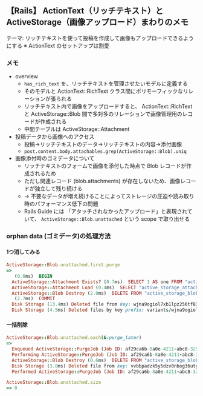 ## 【Rails】 ActionText（リッチテキスト）とActiveStorage（画像アップロード）まわりのメモ
テーマ: リッチテキストを使って投稿を作成して画像もアップロードできるようにする
※ ActionText のセットアップは割愛

### メモ
- overview
  - `has_rich_text` を、リッチテキストを管理させたいモデルに定義する
  - そのモデルと ActionText::RichText クラス間にポリモーフィックなリレーションが張られる
  - リッチテキスト内で画像をアップロードすると、 ActionText::RichText と ActiveStorage::Blob 間で多対多のリレーションで画像管理用のレコードが作成される
  - 中間テーブルは ActiveStorage::Attachment
- 投稿データから画像へのアクセス
  - 投稿→リッチテキストのデータ→リッチテキストの内容→添付画像
  - `post.content.body.attachables.grep(ActiveStorage::Blob).uniq`
- 画像添付時のゴミデータについて
  - リッチテキストのフォームで画像を添付した時点で Blob レコードが作成されるため
  - ただし関連レコード (blob.attachments) が存在しないため、画像レコードが独立して残り続ける
  - → 不要なデータが増え続けることによってストレージの圧迫や読み取り時のパフォーマンス低下の問題
  - Rails Guide には 「アタッチされなかったアップロード」と表現されていて、 `ActiveStorage::Blob.unattached` という scope で取り出せる
 
### orphan data (ゴミデータ)の処理方法
#### 1つ消してみる
```ruby
ActiveStorage::Blob.unattached.first.purge
=>
   (0.6ms)  BEGIN
  ActiveStorage::Attachment Exists? (0.7ms)  SELECT 1 AS one FROM "active_storage_attachments" WHERE "active_storage_attachments"."blob_id" = $1 LIMIT $2  [["blob_id", 4], ["LIMIT", 1]]
  ActiveStorage::Attachment Load (0.4ms)  SELECT "active_storage_attachments".* FROM "active_storage_attachments" WHERE "active_storage_attachments"."record_id" = $1 AND "active_storage_attachments"."record_type" = $2 AND "active_storage_attachments"."name" = $3 LIMIT $4  [["record_id", 4], ["record_type", "ActiveStorage::Blob"], ["name", "preview_image"], ["LIMIT", 1]]
  ActiveStorage::Blob Destroy (2.0ms)  DELETE FROM "active_storage_blobs" WHERE "active_storage_blobs"."id" = $1  [["id", 4]]
   (2.7ms)  COMMIT
  Disk Storage (13.4ms) Deleted file from key: wjna9ogiol7xb1lpz256tf834m9z
  Disk Storage (4.5ms) Deleted files by key prefix: variants/wjna9ogiol7xb1lpz256tf834m9z/
```

#### 一括削除
```ruby
ActiveStorage::Blob.unattached.each(&:purge_later)
=>
  Enqueued ActiveStorage::PurgeJob (Job ID: af29ca6b-8a0e-4211-abc8-32583f9388fa) to Async(active_storage_purge) with arguments: #<GlobalID:0x000055555abfabd0 @uri=#<URI::GID gid://app/ActiveStorage::Blob/20>>
  Performing ActiveStorage::PurgeJob (Job ID: af29ca6b-8a0e-4211-abc8-32583f9388fa) from Async(active_storage_purge) enqueued at 2024-08-03T03:52:42Z with arguments: #<GlobalID:0x0000555558336168 @uri=#<URI::GID gid://app/ActiveStorage::Blob/20>>
  ActiveStorage::Blob Destroy (0.6ms)  DELETE FROM "active_storage_blobs" WHERE "active_storage_blobs"."id" = $1  [["id", 5]]
  Disk Storage (3.8ms) Deleted file from key: vvbbpadzk5y5dzv0nbog36utg5ky
  Performed ActiveStorage::PurgeJob (Job ID: af29ca6b-8a0e-4211-abc8-32583f9388fa) from Async(active_storage_purge) in 35.79ms

ActiveStorage::Blob.unattached.size
=> 0
```
